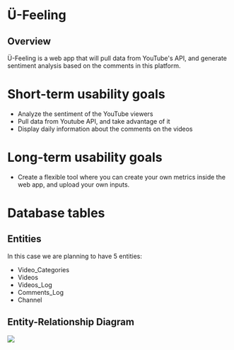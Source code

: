 # Ü-Feeling

## Overview

Ü-Feeling is a web app that will pull data from YouTube's API, and generate sentiment analysis based on the comments in this platform.

# Short-term usability goals

* Analyze the sentiment of the YouTube viewers
* Pull data from Youtube API, and take advantage of it
* Display daily information about the comments on the videos

# Long-term usability goals

* Create a flexible tool where you can create your own metrics inside the web app, and upload your own inputs.

# Database tables

## Entities

In this case we are planning to have 5 entities:

* Video_Categories
* Videos
* Videos_Log
* Comments_Log
* Channel

## Entity-Relationship Diagram

![](images)